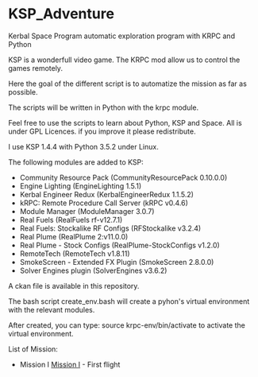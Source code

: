 # KSP_Adventure
Kerbal Space Program automatic exploration program with KRPC and Python

KSP is a wonderfull video game. The KRPC mod allow us to control the games remotely.

Here the goal of the different script is to automatize the mission as far as possible.

The scripts will be written in Python with the krpc module.

Feel free to use the scripts to learn about Python, KSP and Space. All is under GPL Licences. if you improve it please redistribute.

I use KSP 1.4.4 with Python 3.5.2 under Linux.

The following modules are added to KSP:
- Community Resource Pack (CommunityResourcePack 0.10.0.0)
- Engine Lighting (EngineLighting 1.5.1)
- Kerbal Engineer Redux (KerbalEngineerRedux 1.1.5.2)
- kRPC: Remote Procedure Call Server (kRPC v0.4.6)
- Module Manager (ModuleManager 3.0.7)
- Real Fuels (RealFuels rf-v12.7.1)
- Real Fuels: Stockalike RF Configs (RFStockalike v3.2.4)
- Real Plume (RealPlume 2:v11.0.0)
- Real Plume - Stock Configs (RealPlume-StockConfigs v1.2.0)
- RemoteTech (RemoteTech v1.8.11)
- SmokeScreen - Extended FX Plugin (SmokeScreen 2.8.0.0)
- Solver Engines plugin (SolverEngines v3.6.2)

A ckan file is available in this repository.

The bash script create_env.bash will create a pyhon's virtual environment with the relevant modules.

After created, you can type:
source krpc-env/bin/activate
to activate the virtual environment.

List of Mission:
- Mission I [Mission I](./Mission_I/Mission_I.md) - First flight
